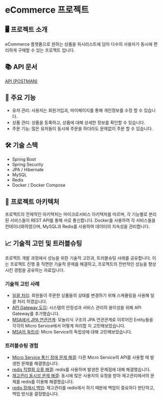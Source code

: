 # eCommerce 프로젝트

## 🖥️ 프로젝트 소개
eCommerce 플랫폼으로 원하는 상품을 위시리스트에 담아 다수의 사용자가 동시에 편리하게 구매할 수 있는 프로젝트 입니다.

## 📚 API 문서
[ API (POSTMAN) ](https://documenter.getpostman.com/view/31375689/2sA3JT2JFy)

## 📌 주요 기능
- 유저 관리: 사용자는 회원가입과, 마이페이지를 통해 개인정보를 수정 할 수 있습니다.
- 상품 관리: 상품을 등록하고, 상품에 대해 상세한 정보를 확인할 수 있습니다.
- 주문 기능: 많은 유저들이 동시에 주문을 하더라도 문제없이 주문 할 수 있습니다.

## 🛠 기술 스택
- Spring Boot
- Spring Security
- JPA / Hibernate
- MySQL
- Redis
- Docker / Docker Compose

## 🚧 프로젝트 아키텍처
프로젝트의 전체적인 아키텍처는 마이크로서비스 아키텍처를 따르며, 각 기능별로 분리된 서비스들이 REST API를 통해 서로 통신합니다. Docker를 사용하여 각 서비스들을 컨테이너화하였으며, MySQL과 Redis를 사용하여 데이터의 지속성을 관리합니다.

## 📈 기술적 고민 및 트러블슈팅
프로젝트 개발 과정에서 성능을 위한 기술적 고민과, 트러블슈팅 사례를 공유합니다. 이는 프로젝트 진행 중 직면한 기술적 문제를 해결하고, 프로젝트의 전반적인 성능을 향상시킨 경험을 공유하는 자료입니다.

### 기술적 고민 사례
- [일괄 처리](https://pinto-parka-203.notion.site/ca68ba6f1f5e42cc8db4099f7c3da474?pvs=4): 회원들이 주문한 상품들의 상태를 변경하기 위해 스케쥴링을 사용해 일괄 처리 하였습니다.
- [API Gateway 도입](https://pinto-parka-203.notion.site/API-Gateway-199692dc9c93431689353718a0b3e89a?pvs=4): 시스템의 안정성과 서비스 관리의 용이성을 위해 API Gateway를 추가했습니다.
- [MSA에서 JPA 연관관계](https://pinto-parka-203.notion.site/MSA-JPA-d6cbc03dcede42668a1377b677f90d49?pvs=4): 모놀리식 구조의 JPA 연관관계로 이루어진 Entity들을 각각의 Micro Service에서 어떻게 처리할 지 고민해보았습니다.
- [MSA의 독립성](https://pinto-parka-203.notion.site/Micro-Service-e3e6f8ba89124749bf83c4f7326ca650?pvs=4): Micro Service의 독립성에 대해 고민해보았습니다.

### 트러블슈팅 경험
- [Micro Service 통신 장애 문제 해결](https://pinto-parka-203.notion.site/Open-Feign-405-error-80155c4e72e143339fd7e231938b25b9?pvs=4): 다른 Micro Service의 API를 사용할 때 발생한 문제를 해결했습니다.
- [redis 직렬화 오류 해결](https://pinto-parka-203.notion.site/redis-e963f592fd2348569ba8a44f3cb7d4e5?pvs=4): redis를 사용하며 발생한 문제점에 대해 해결했습니다.
- [재고관리 동시성 문제 해결](https://pinto-parka-203.notion.site/655a047c998844a1b5c0aabdce1f5d9c?pvs=4): 동시에 많은 사용자의 요청을 받아 재고관리에서의 문제를 redis를 이용해 해결했습니다.
- [redis 장애시 백업](https://pinto-parka-203.notion.site/redis-7885d8d41eae4ae79269bc6d8d674ca2?pvs=4): 재고관리를 redis에서 하기 때문에 백업이 중요하다 판단하고, 백업 방식을 결정했습니다.